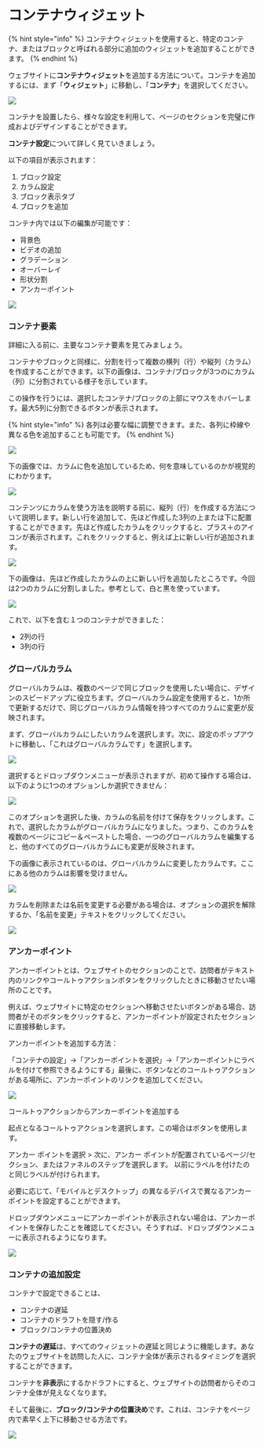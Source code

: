 # コンテナウィジェット

{% hint style="info" %}
コンテナウィジェットを使用すると、特定のコンテナ、またはブロックと呼ばれる部分に追加のウィジェットを追加することができます。
{% endhint %}

ウェブサイトに**コンテナウィジェット**を追加する方法について。コンテナを追加するには、まず「**ウィジェット**」に移動し、「**コンテナ**」を選択してください。

![](https://1369750374-files.gitbook.io/~/files/v0/b/gitbook-x-prod.appspot.com/o/spaces%2FWQDl1MvGQxbiNyVOzW8v%2Fuploads%2F3eN971BCSvtmoW9ebKlF%2Fsendly%20container%20widet.PNG?alt=media\&token=5fd6cccd-4f91-40f4-a0cf-1b1a8b2b4098)

コンテナを設置したら、様々な設定を利用して、ページのセクションを完璧に作成およびデザインすることができます。

**コンテナ設定**について詳しく見ていきましょう。

以下の項目が表示されます：

1. ブロック設定
2. カラム設定
3. ブロック表示タブ
4. ブロックを追加

コンテナ内では以下の編集が可能です：

* 背景色
* ビデオの追加
* グラデーション
* オーバーレイ
* 形状分割
* アンカーポイント

![](https://1369750374-files.gitbook.io/~/files/v0/b/gitbook-x-prod.appspot.com/o/spaces%2FWQDl1MvGQxbiNyVOzW8v%2Fuploads%2FpQmrnSI51mgu9CFKrpMt%2Fcontainer%20settings.PNG?alt=media\&token=5cc08bd1-dc11-4d52-be12-5a215c8e9e1a)

### コンテナ要素

詳細に入る前に、主要なコンテナ要素を見てみましょう。

コンテナやブロックと同様に、分割を行って複数の横列（行）や縦列（カラム）を作成することができます。以下の画像は、コンテナ/ブロックが3つのにカラム（列）に分割されている様子を示しています。

この操作を行うには、選択したコンテナ/ブロックの上部にマウスをホバーします。最大5列に分割できるボタンが表示されます。

{% hint style="info" %}
各列は必要な幅に調整できます。また、各列に枠線や異なる色を追加することも可能です。
{% endhint %}

![](https://1369750374-files.gitbook.io/~/files/v0/b/gitbook-x-prod.appspot.com/o/spaces%2FWQDl1MvGQxbiNyVOzW8v%2Fuploads%2FQXZGUcvwglfJgcCY1Gyb%2Fcontainer%20split%20horizontal%20columns.PNG?alt=media\&token=e73d6ed5-ac0f-4d02-a4d6-52398c716a9e)

下の画像では、カラムに色を追加しているため、何を意味しているのかが視覚的にわかります。

![](https://1369750374-files.gitbook.io/~/files/v0/b/gitbook-x-prod.appspot.com/o/spaces%2FWQDl1MvGQxbiNyVOzW8v%2Fuploads%2FtDwEIiNqFHcLdCM3k158%2Fcontaiiner%20columns%203.PNG?alt=media\&token=5b632a4c-ee74-4f9e-b0fa-45c97da17001)

コンテンツにカラムを使う方法を説明する前に、縦列（行）を作成する方法について説明します。新しい行を追加して、先ほど作成した3列の上または下に配置することができます。先ほど作成したカラムをクリックすると、プラス＋のアイコンが表示されます。これをクリックすると、例えば上に新しい行が追加されます。

![](https://1369750374-files.gitbook.io/~/files/v0/b/gitbook-x-prod.appspot.com/o/spaces%2FWQDl1MvGQxbiNyVOzW8v%2Fuploads%2FN8bVZqteKw4pkpEs4eez%2Fcontainer%20add%20vert%20column.PNG?alt=media\&token=e7d3a84a-5de3-4d5d-a93d-67ed1185d972)

下の画像は、先ほど作成したカラムの上に新しい行を追加したところです。今回は2つのカラムに分割しました。参考として、白と黒を使っています。

![](https://1369750374-files.gitbook.io/~/files/v0/b/gitbook-x-prod.appspot.com/o/spaces%2FWQDl1MvGQxbiNyVOzW8v%2Fuploads%2FgaWOdcVRdnqLfUHKGMZE%2FCONTAINER%20VERT%20AND%20HOR%20COLUMN.png?alt=media\&token=d5f8895e-1030-446d-b2ad-36b40d98c077)

これで、以下を含む１つのコンテナができました：&#x20;

* 2列の行
* 3列の行

### グローバルカラム

グローバルカラムは、複数のページで同じブロックを使用したい場合に、デザインのスピードアップに役立ちます。グローバルカラム設定を使用すると、1か所で更新するだけで、同じグローバルカラム情報を持つすべてのカラムに変更が反映されます。

まず、グローバルカラムにしたいカラムを選択します。次に、設定のポップアウトに移動し、「これはグローバルカラムです」を選択します。

![](https://1369750374-files.gitbook.io/~/files/v0/b/gitbook-x-prod.appspot.com/o/spaces%2FWQDl1MvGQxbiNyVOzW8v%2Fuploads%2FbHJ1CGs4y9WrsCmYKsNt%2Fcontainer%20global%20column.png?alt=media\&token=af1eb790-fe17-404a-a59d-3defe10c8064)

選択するとドロップダウンメニューが表示されますが、初めて操作する場合は、以下のように1つのオプションしか選択できません：

![](https://1369750374-files.gitbook.io/~/files/v0/b/gitbook-x-prod.appspot.com/o/spaces%2FWQDl1MvGQxbiNyVOzW8v%2Fuploads%2FlozsiYITsiLLrwwJbh6K%2Fcontainer%20create%20global%20column.PNG?alt=media\&token=00a0864e-5a98-43c5-8ff8-e04bcdfa4ad2)

このオプションを選択した後、カラムの名前を付けて保存をクリックします。これで、選択したカラムがグローバルカラムになりました。つまり、このカラムを複数のページにコピー＆ペーストした場合、一つのグローバルカラムを編集すると、他のすべてのグローバルカラムにも変更が反映されます。

下の画像に表示されているのは、グローバルカラムに変更したカラムです。ここにある他のカラムは影響を受けません。

![](https://1369750374-files.gitbook.io/~/files/v0/b/gitbook-x-prod.appspot.com/o/spaces%2FWQDl1MvGQxbiNyVOzW8v%2Fuploads%2F6HZYKj148K1zVEKqRFaJ%2Fcontainer%20global%20column%20created.png?alt=media\&token=7a9b8789-30bc-45a2-86ba-d138335155e0)

カラムを削除または名前を変更する必要がある場合は、オプションの選択を解除するか、「名前を変更」テキストをクリックしてください。

![](https://1369750374-files.gitbook.io/~/files/v0/b/gitbook-x-prod.appspot.com/o/spaces%2FWQDl1MvGQxbiNyVOzW8v%2Fuploads%2FVN16k6DZBffu5GnjZ4Cf%2Fcontainer%20removing%20global%20column.PNG?alt=media\&token=8e9b6440-cc78-4afe-bf99-a965f5977d65)

### アンカーポイント

アンカーポイントとは、ウェブサイトのセクションのことで、訪問者がテキスト内のリンクやコールトゥアクションボタンをクリックしたときに移動させたい場所のことです。

例えば、ウェブサイトに特定のセクションへ移動させたいボタンがある場合、訪問者がそのボタンをクリックすると、アンカーポイントが設定されたセクションに直接移動します。

アンカーポイントを追加する方法：

「コンテナの設定」→「アンカーポイントを選択」→「アンカーポイントにラベルを付けて参照できるようにする」最後に、ボタンなどのコールトゥアクションがある場所に、アンカーポイントのリンクを追加してください。

![](https://1369750374-files.gitbook.io/~/files/v0/b/gitbook-x-prod.appspot.com/o/spaces%2FWQDl1MvGQxbiNyVOzW8v%2Fuploads%2FzL5PoEmf68D0uCMksrzg%2Fcontainer%20anchour%20point%20selection.PNG?alt=media\&token=2ed5b4fa-e9a9-4e70-a833-b5c67f4775e7)

コールトゥアクションからアンカーポイントを追加する

起点となるコールトゥアクションを選択します。この場合はボタンを使用します。

アンカー ポイントを選択 > 次に、アンカー ポイントが配置されているページ/セクション、またはファネルのステップを選択します。 以前にラベルを付けたのと同じラベルが付けられます。

必要に応じて、「モバイルとデスクトップ」の異なるデバイスで異なるアンカーポイントを設定することができます。

ドロップダウンメニューにアンカーポイントが表示されない場合は、アンカーポイントを保存したことを確認してください。そうすれば、ドロップダウンメニューに表示されるようになります。

![](https://1369750374-files.gitbook.io/~/files/v0/b/gitbook-x-prod.appspot.com/o/spaces%2FWQDl1MvGQxbiNyVOzW8v%2Fuploads%2FLMvblMxGeAIs3rwOyW8y%2Fcontainer%20anchor%20point%20url.PNG?alt=media\&token=ed640542-71a0-4d7a-891e-ccdb00c370c2)

### **コンテナの追加設定**

コンテナで設定できることは、

* コンテナの遅延
* コンテナのドラフトを隠す/作る
* ブロック/コンテナの位置決め

**コンテナの遅延**は、すべてのウィジェットの遅延と同じように機能します。あなたのウェブサイトを訪問した人に、コンテナ全体が表示されるタイミングを選択することができます。

コンテナを**非表示**にするかドラフトにすると、ウェブサイトの訪問者からそのコンテナ全体が見えなくなります。

そして最後に、**ブロック/コンテナの位置決め**です。これは、コンテナをページ内で素早く上下に移動させる方法です。

![](https://1369750374-files.gitbook.io/~/files/v0/b/gitbook-x-prod.appspot.com/o/spaces%2FWQDl1MvGQxbiNyVOzW8v%2Fuploads%2FLLEjFUpD1GxCVSqSRf3b%2FCapture.PNG?alt=media\&token=8c1823a0-9790-4ea3-8d88-3fd674dd13e1)
